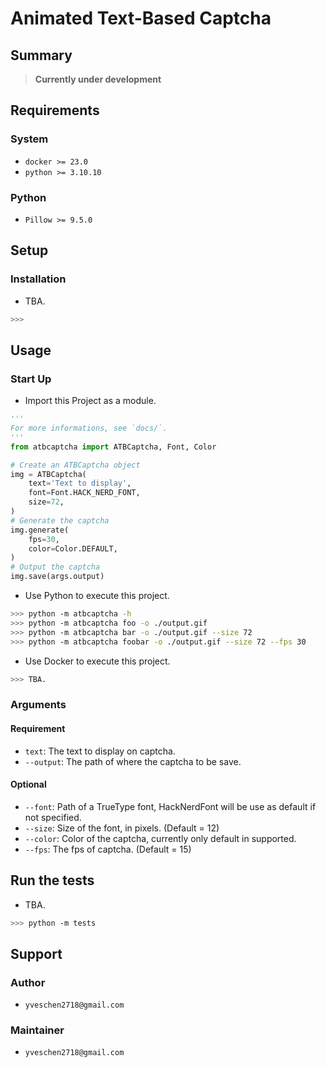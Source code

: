 # Animated Text-Based Captcha
## Summary
> **Currently under development**


## Requirements
### System
- `docker >= 23.0`
- `python >= 3.10.10`

### Python
- `Pillow >= 9.5.0`

## Setup
### Installation
- TBA.
```sh
>>> 
```

## Usage
### Start Up
- Import this Project as a module.
```py
'''
For more informations, see `docs/`.
'''
from atbcaptcha import ATBCaptcha, Font, Color

# Create an ATBCaptcha object
img = ATBCaptcha(
    text='Text to display', 
    font=Font.HACK_NERD_FONT,
    size=72,
)
# Generate the captcha
img.generate(
    fps=30,
    color=Color.DEFAULT,
)
# Output the captcha
img.save(args.output)
```

- Use Python to execute this project.
```sh
>>> python -m atbcaptcha -h
>>> python -m atbcaptcha foo -o ./output.gif
>>> python -m atbcaptcha bar -o ./output.gif --size 72
>>> python -m atbcaptcha foobar -o ./output.gif --size 72 --fps 30   
```

- Use Docker to execute this project.
```sh
>>> TBA.
```

### Arguments
#### Requirement 
- `text`: The text to display on captcha.
- `--output`: The path of where the captcha to be save.

#### Optional
- `--font`: Path of a TrueType font, HackNerdFont will be use as default if not specified.
- `--size`: Size of the font, in pixels. (Default = 12)
- `--color`: Color of the captcha, currently only default in supported.
-  `--fps`: The fps of captcha. (Default = 15)

## Run the tests
- TBA.
```sh
>>> python -m tests
```

## Support
### Author
- `yveschen2718@gmail.com`
### Maintainer
- `yveschen2718@gmail.com`